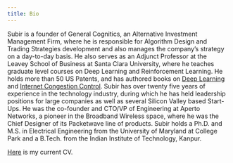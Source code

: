 ```yaml
---
title: Bio
---
```


Subir is a founder of General Cognitics, an Alternative Investment Management Firm, where he is responsible for Algorithm Design and Trading Strategies development and also manages the company’s strategy on a day-to-day basis. He also serves as an Adjunct Professor at the Leavey School of Business at Santa Clara University, where he teaches graduate level courses on Deep Learning and Reinforcement Learning. He holds more than 50 US Patents, and has authored books on [Deep Learning](https://srdas.github.io/DLBook2/) and [Internet Congestion Control](http://tinyurl.com/qxtl4zs). 
Subir has over twenty five years of experience in the technology industry, during which he has held leadership positions for large companies as well as several Silicon Valley based Start-Ups. He was the co-founder and CTO/VP of Engineering at Aperto Networks, a pioneer in the Broadband Wireless space, where he was the Chief Designer of its Packetwave line of products.
Subir holds a Ph.D. and M.S. in Electrical Engineering from the University of Maryland at College Park and a B.Tech. from the Indian Institute of Technology, Kanpur.

[Here](https://subirvarma.github.io/GeneralCognitics/Pubs/CV.pdf) is my current CV.
